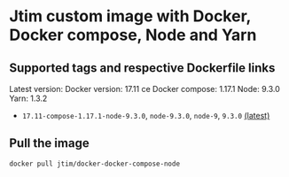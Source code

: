 # Jtim custom image with Docker, Docker compose, Node and Yarn

## Supported tags and respective Dockerfile links

Latest version:
Docker version: 17.11 ce
Docker compose: 1.17.1
Node: 9.3.0
Yarn: 1.3.2

* `17.11-compose-1.17.1-node-9.3.0`, `node-9.3.0`, `node-9`, `9.3.0` [(latest)](https://github.com/j-tim/docker-docker-compose-node/9.3.0/Dockerfile)  

## Pull the image 

```shell
docker pull jtim/docker-docker-compose-node
```

